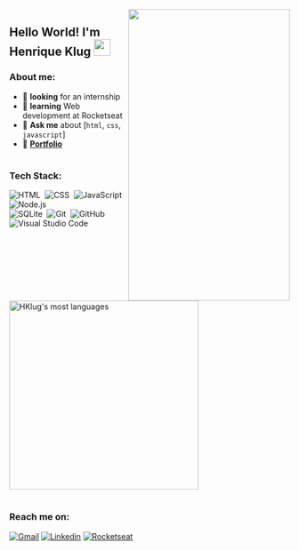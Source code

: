 <img align="right" height="525em" width="290em" margin-top="60em" src="https://media.tenor.com/images/e85924b87c7518cfa59093695703fb35/tenor.gif"/>

## Hello World! I'm Henrique Klug <img src="https://media1.giphy.com/media/C7yrmfAcGSLLvThkUw/giphy.gif?cid=ecf05e47asoekn6z8pza287fy6cki1ygz4z0j914qppl8v24&rid=giphy.gif&ct=g" width="30px">

### About me:

- 🔭 **looking** for an internship
- 🚀 **learning** Web development at Rocketseat 
- 💬 **Ask me** about [```html```, ```css```, ```javascript```]
- 🔗 <a href="https://hklug001.github.io/Portfolio/" target="_blank">**Portfolio**</a>

#

### Tech Stack:
![HTML](https://img.shields.io/badge/-HTML-05122A?style=flat&logo=HTML5)&nbsp;
![CSS](https://img.shields.io/badge/-CSS-05122A?style=flat&logo=CSS3&logoColor=1572B6)&nbsp;
![JavaScript](https://img.shields.io/badge/-JavaScript-05122A?style=flat&logo=javascript)&nbsp;
![Node.js](https://img.shields.io/badge/-Node.js-05122A?style=flat&logo=node.js)&nbsp;<br>
![SQLite](https://img.shields.io/badge/-SQLite-05122A?style=flat&logo=sqlite)&nbsp;
![Git](https://img.shields.io/badge/-Git-05122A?style=flat&logo=git)&nbsp;
![GitHub](https://img.shields.io/badge/-GitHub-05122A?style=flat&logo=github)&nbsp;
![Visual Studio Code](https://img.shields.io/badge/-Visual%20Studio%20Code-05122A?style=flat&logo=visual-studio-code&logoColor=007ACC)&nbsp;

<img width="340em" src="https://github-readme-stats.vercel.app/api/top-langs/?username=Hklug001&layout=compact&theme=tokyonight" alt="HKlug's most languages"/>

#

### Reach me on:
[![Gmail](https://img.shields.io/badge/Gmail-henriqueklug%40gmail.com-critical)](mailto:henriqueklug@gmail.com) 
[![Linkedin](https://img.shields.io/badge/My%20profile-Linkedin-informational)](https://www.linkedin.com/in/henrique-klug)
[![Rocketseat](https://img.shields.io/badge/My%20profile-Rocketseat-blueviolet)](https://app.rocketseat.com.br/me/henrique-klug-09107)
